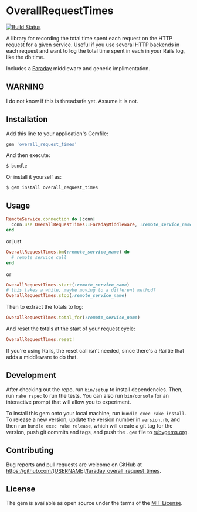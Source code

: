 # OverallRequestTimes

[![Build Status](https://travis-ci.org/dplummer/overall_request_times.svg?branch=master)](https://travis-ci.org/dplummer/overall_request_times)

A library for recording the total time spent each request on the HTTP request
for a given service. Useful if you use several HTTP backends in each request
and want to log the total time spent in each in your Rails log, like the db
time.

Includes a [Faraday](https://github.com/lostisland/faraday) middleware and
generic implimentation.

## WARNING

I do not know if this is threadsafe yet. Assume it is not.

## Installation

Add this line to your application's Gemfile:

```ruby
gem 'overall_request_times'
```

And then execute:

    $ bundle

Or install it yourself as:

    $ gem install overall_request_times

## Usage

```ruby
RemoteService.connection do |conn|
  conn.use OverallRequestTimes::FaradayMiddleware, :remote_service_name
end
```

or just

```ruby
OverallRequestTimes.bm(:remote_service_name) do
  # remote service call
end
```

or

```ruby
OverallRequestTimes.start(:remote_service_name)
# this takes a while, maybe moving to a different method?
OverallRequestTimes.stop(:remote_service_name)
```

Then to extract the totals to log:

```ruby
OverallRequestTimes.total_for(:remote_service_name)
```

And reset the totals at the start of your request cycle:

```ruby
OverallRequestTimes.reset!
```

If you're using Rails, the reset call isn't needed, since there's a Railtie
that adds a middleware to do that.

## Development

After checking out the repo, run `bin/setup` to install dependencies. Then, run
`rake rspec` to run the tests. You can also run `bin/console` for an
interactive prompt that will allow you to experiment.

To install this gem onto your local machine, run `bundle exec rake install`. To
release a new version, update the version number in `version.rb`, and then run
`bundle exec rake release`, which will create a git tag for the version, push
git commits and tags, and push the `.gem` file to
[rubygems.org](https://rubygems.org).

## Contributing

Bug reports and pull requests are welcome on GitHub at
https://github.com/[USERNAME]/faraday_overall_request_times.

## License

The gem is available as open source under the terms of the [MIT
License](http://opensource.org/licenses/MIT).
